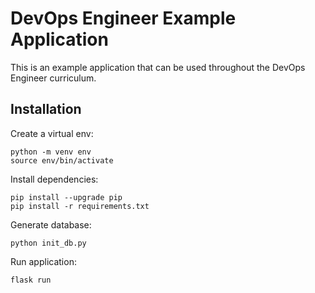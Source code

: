 # DevOps Engineer Example Application

This is an example application that can be used throughout the DevOps Engineer curriculum.

## Installation

Create a virtual env:
```
python -m venv env
source env/bin/activate
```

Install dependencies:
```
pip install --upgrade pip
pip install -r requirements.txt
```

Generate database:
```
python init_db.py
```

Run application:
```
flask run
```
